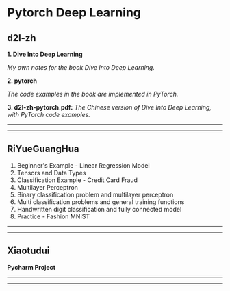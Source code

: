# Pytorch Deep Learning

## d2l-zh

**1. Dive Into Deep Learning**

*My own notes for the book Dive Into Deep Learning.*

**2. pytorch**

*The code examples in the book are implemented in PyTorch.*

**3. d2l-zh-pytorch.pdf:** *The Chinese version of Dive Into Deep Learning, with PyTorch code examples.*

***
***

## RiYueGuangHua

1. Beginner's Example - Linear Regression Model
2. Tensors and Data Types
3. Classification Example - Credit Card Fraud
4. Multilayer Perceptron
5. Binary classification problem and multilayer perceptron
6. Multi classification problems and general training functions
7. Handwritten digit classification and fully connected model
8. Practice - Fashion MNIST

***
***

## Xiaotudui

**Pycharm Project**

***
***
